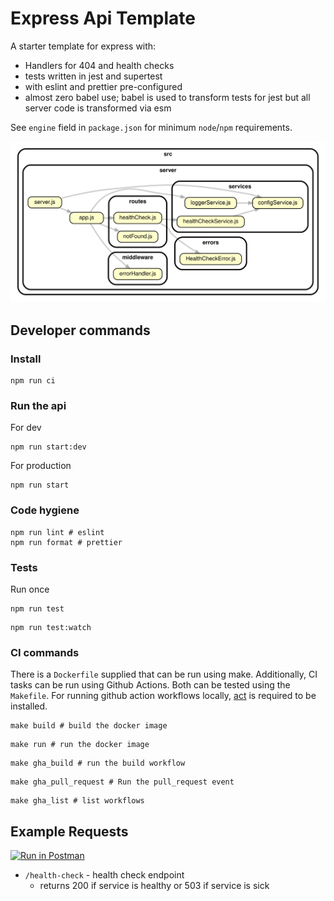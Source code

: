 # Express Api Template

A starter template for express with:

- Handlers for 404 and health checks
- tests written in jest and supertest
- with eslint and prettier pre-configured
- almost zero babel use; babel is used to transform tests for jest but all server code is transformed via esm 

See `engine` field in `package.json` for minimum `node`/`npm` requirements.


![Dependency graph](./target/reports/depcruise/dependencygraph.svg)

## Developer commands

### Install

```shell script
npm run ci
```

### Run the api

For dev
```shell script
npm run start:dev
```

For production
```shell script
npm run start
```

### Code hygiene
```shell-script
npm run lint # eslint
npm run format # prettier
```

### Tests

Run once
```shell-script
npm run test
```

```shell-script
npm run test:watch
```

### CI commands

There is a `Dockerfile` supplied that can be run using make. Additionally, CI tasks can be run using Github Actions. 
Both can be tested using the `Makefile`. For running github action workflows locally, [act](https://github.com/nektos/act) is required to be 
installed.

```shell-script
make build # build the docker image
````

```shell-script
make run # run the docker image
```

```shell-script
make gha_build # run the build workflow
````

```shell script
make gha_pull_request # Run the pull_request event
```

```shell-script
make gha_list # list workflows
```

## Example Requests

[![Run in Postman](https://run.pstmn.io/button.svg)](https://app.getpostman.com/run-collection/803a965000e4d2f53e55)

- `/health-check` - health check endpoint
    - returns 200 if service is healthy or 503 if service is sick


